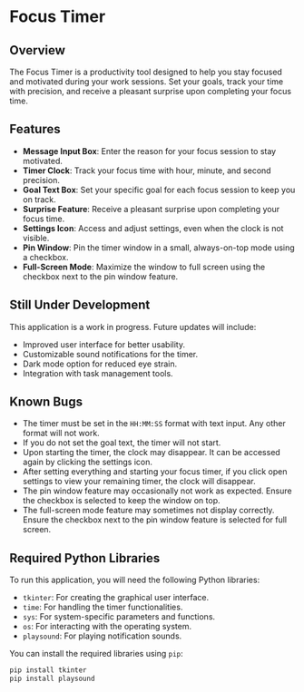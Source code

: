 # Focus Timer

## Overview
The Focus Timer is a productivity tool designed to help you stay focused and motivated during your work sessions. Set your goals, track your time with precision, and receive a pleasant surprise upon completing your focus time. 

## Features
- **Message Input Box**: Enter the reason for your focus session to stay motivated.
- **Timer Clock**: Track your focus time with hour, minute, and second precision.
- **Goal Text Box**: Set your specific goal for each focus session to keep you on track.
- **Surprise Feature**: Receive a pleasant surprise upon completing your focus time.
- **Settings Icon**: Access and adjust settings, even when the clock is not visible.
- **Pin Window**: Pin the timer window in a small, always-on-top mode using a checkbox.
- **Full-Screen Mode**: Maximize the window to full screen using the checkbox next to the pin window feature.

## Still Under Development
This application is a work in progress. Future updates will include:
- Improved user interface for better usability.
- Customizable sound notifications for the timer.
- Dark mode option for reduced eye strain.
- Integration with task management tools.

## Known Bugs
- The timer must be set in the `HH:MM:SS` format with text input. Any other format will not work.
- If you do not set the goal text, the timer will not start.
- Upon starting the timer, the clock may disappear. It can be accessed again by clicking the settings icon.
- After setting everything and starting your focus timer, if you click open settings to view your remaining timer, the clock will disappear.
- The pin window feature may occasionally not work as expected. Ensure the checkbox is selected to keep the window on top.
- The full-screen mode feature may sometimes not display correctly. Ensure the checkbox next to the pin window feature is selected for full screen.

## Required Python Libraries
To run this application, you will need the following Python libraries:
- `tkinter`: For creating the graphical user interface.
- `time`: For handling the timer functionalities.
- `sys`: For system-specific parameters and functions.
- `os`: For interacting with the operating system.
- `playsound`: For playing notification sounds.

You can install the required libraries using `pip`:

```bash
pip install tkinter
pip install playsound
